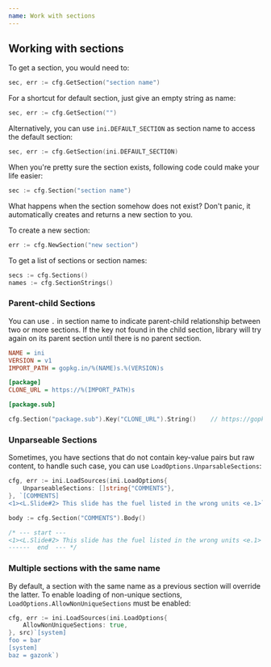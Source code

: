 ```yaml
---
name: Work with sections
---
```


## Working with sections

To get a section, you would need to:

```go
sec, err := cfg.GetSection("section name")
```

For a shortcut for default section, just give an empty string as name:

```go
sec, err := cfg.GetSection("")
```

Alternatively, you can use `ini.DEFAULT_SECTION` as section name to access the default section:

```go
sec, err := cfg.GetSection(ini.DEFAULT_SECTION)
```

When you're pretty sure the section exists, following code could make your life easier:

```go
sec := cfg.Section("section name")
```

What happens when the section somehow does not exist? Don't panic, it automatically creates and returns a new section to you.

To create a new section:

```go
err := cfg.NewSection("new section")
```

To get a list of sections or section names:

```go
secs := cfg.Sections()
names := cfg.SectionStrings()
```

### Parent-child Sections

You can use `.` in section name to indicate parent-child relationship between two or more sections. If the key not found in the child section, library will try again on its parent section until there is no parent section.

```ini
NAME = ini
VERSION = v1
IMPORT_PATH = gopkg.in/%(NAME)s.%(VERSION)s

[package]
CLONE_URL = https://%(IMPORT_PATH)s

[package.sub]
```

```go
cfg.Section("package.sub").Key("CLONE_URL").String()	// https://gopkg.in/ini.v1
```

### Unparseable Sections

Sometimes, you have sections that do not contain key-value pairs but raw content, to handle such case, you can use `LoadOptions.UnparsableSections`:

```go
cfg, err := ini.LoadSources(ini.LoadOptions{
    UnparseableSections: []string{"COMMENTS"},
}, `[COMMENTS]
<1><L.Slide#2> This slide has the fuel listed in the wrong units <e.1>`)

body := cfg.Section("COMMENTS").Body()

/* --- start ---
<1><L.Slide#2> This slide has the fuel listed in the wrong units <e.1>
------  end  --- */
```

### Multiple sections with the same name

By default, a section with the same name as a previous section will override
the latter. To enable loading of non-unique sections,
`LoadOptions.AllowNonUniqueSections` must be enabled:

```go
cfg, err := ini.LoadSources(ini.LoadOptions{
    AllowNonUniqueSections: true,
}, src)`[system]
foo = bar
[system]
baz = gazonk`)
```
